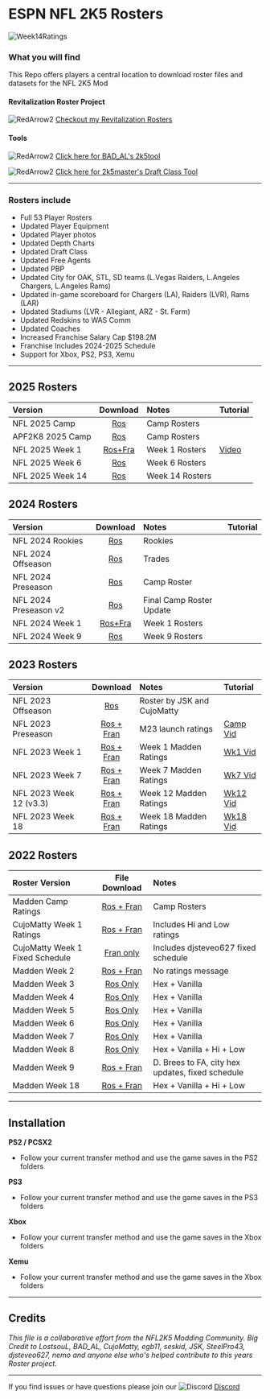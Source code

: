 # ESPN NFL 2K5 Rosters

![Week14Ratings](https://github.com/user-attachments/assets/02931e9b-00df-4ea1-af73-a91f50a2a037)

### What you will find
This Repo offers players a central location to download roster files and datasets for the NFL 2K5 Mod

#### Revitalization Roster Project
![RedArrow2](https://user-images.githubusercontent.com/69597675/125669440-bcf4c873-527c-4524-9426-9488c71fbbde.png)
[Checkout my Revitalization Rosters](https://github.com/lostsoul63b/Roster-Revitalization)

#### Tools
![RedArrow2](https://user-images.githubusercontent.com/69597675/125669440-bcf4c873-527c-4524-9426-9488c71fbbde.png)
[Click here for BAD_AL's 2k5tool](https://github.com/BAD-AL/NFL2K5Tool/releases)

![RedArrow2](https://user-images.githubusercontent.com/69597675/125669440-bcf4c873-527c-4524-9426-9488c71fbbde.png)
[Click here for 2k5master's Draft Class Tool](https://github.com/2k5master/ESPN-NFL-2K5-Draft-Class-Generator)
_____

### Rosters include
  * Full 53 Player Rosters
  * Updated Player Equipment
  * Updated Player photos
  * Updated Depth Charts
  * Updated Draft Class
  * Updated Free Agents
  * Updated PBP  
  * Updated City for OAK, STL, SD teams (L.Vegas Raiders, L.Angeles Chargers, L.Angeles Rams)
  * Updated in-game scoreboard for Chargers (LA), Raiders (LVR), Rams (LAR)
  * Updated Stadiums (LVR - Allegiant, ARZ - St. Farm)
  * Updated Redskins to WAS Comm
  * Updated Coaches
  * Increased Franchise Salary Cap $198.2M
  * Franchise Includes 2024-2025 Schedule
  * Support for Xbox, PS2, PS3, Xemu
_____
## 2025 Rosters
| Version | Download | Notes | Tutorial |
| :------------- | :-------------: | :------------- | :------------- |
| NFL 2025 Camp | [Ros](https://www.mediafire.com/file_premium/0bi3i3vt9vxobgm/ESPN_NFL_2025_Madden_Rosters.zip/file) | Camp Rosters |  |
| APF2K8 2025 Camp | [Ros](https://www.mediafire.com/file_premium/4mnnk5bnhincsx5/APF25_CampRos.zip/file) | Camp Rosters |  |
| NFL 2025 Week 1 | [Ros+Fra](https://www.mediafire.com/file_premium/9l7vsy1hoqzqyum/NFL2025_Week1.zip/file) | Week 1 Rosters | [Video](https://youtu.be/X-G7DgwLD0o) |
| NFL 2025 Week 6 | [Ros](https://www.mediafire.com/file_premium/f6169251c0nj4by/NFL2025_Week6.zip/file) | Week 6 Rosters |  |
| NFL 2025 Week 14 | [Ros](https://www.mediafire.com/file/7zf2r6vrt8s2x2c/NFL2025_Week14.zip/file) | Week 14 Rosters |  |

## 2024 Rosters
| Version | Download | Notes | Tutorial |
| :------------- | :-------------: | :------------- | :------------- |
| NFL 2024 Rookies | [Ros](https://www.mediafire.com/file_premium/g13wbf1sz971qmp/NFL2024_Rookies.zip/file) | Rookies |  |
| NFL 2024 Offseason | [Ros](https://www.mediafire.com/file_premium/cakdsnmadgps7dr/NFL2024_OffSeasonRos.zip/file) | Trades |  |
| NFL 2024 Preseason | [Ros](https://www.mediafire.com/file_premium/cyioqzhn8nztq0b/NFL_2024_Preseason.zip/file) | Camp Roster |  |
| NFL 2024 Preseason v2 | [Ros](https://www.mediafire.com/file_premium/j9lupq2tse6ds27/NFL_2024_Preseason_v2.zip/file) | Final Camp Roster Update |  |
| NFL 2024 Week 1 | [Ros+Fra](https://www.mediafire.com/file/7xbarjl7s910lvu/NFL+2024+Week+1+Ratings.zip/file) | Week 1 Rosters |  |
| NFL 2024 Week 9 | [Ros](https://www.mediafire.com/file_premium/879kivg5xx436xt/NFL_2024_Week_9_Ratings.zip/file) | Week 9 Rosters |  |

## 2023 Rosters
| Version | Download | Notes | Tutorial |
| :------------- | :-------------: | :------------- | :------------- |
| NFL 2023 Offseason | [Ros](https://www.mediafire.com/file/4mlenj0xjtd2meb/SLUS-20919_ESPN_NFL_2K5_CMjuly22_98B9DF4E.max/file) | Roster by JSK and CujoMatty |  |
| NFL 2023 Preseason | [Ros + Fran](https://www.mediafire.com/file/gzl20hc7lpaln13/NFL2023_CampRatings.zip/file) | M23 launch ratings | [Camp Vid](https://youtu.be/2D6xDZzjo3Y) |
| NFL 2023 Week 1 | [Ros + Fran](https://www.mediafire.com/file/dap81b057ls5ac3/NFL2023_Week1Ratings.zip/file) | Week 1 Madden Ratings | [Wk1 Vid](https://youtu.be/qyNHOAFul4o) |
| NFL 2023 Week 7 | [Ros + Fran](https://www.mediafire.com/file/ab9qk64gsrngun5/NFL2023_Week7Ratings.zip/file) | Week 7 Madden Ratings | [Wk7 Vid](https://youtu.be/LEnkW0Pyb_g) |
| NFL 2023 Week 12 (v3.3) | [Ros + Fran](https://www.mediafire.com/file/r8pli5mukfm492y/NFL2023_Week12Ratings_v3.3.zip/file) | Week 12 Madden Ratings | [Wk12 Vid](https://youtu.be/TysswiDCvYo) |
| NFL 2023 Week 18 | [Ros + Fran](https://www.mediafire.com/file/jhi7inotgizvajd/NFL2023_Week18Ratings.zip/file) | Week 18 Madden Ratings | [Wk18 Vid](https://youtu.be/prxvhKwh7Zw) |

## 2022 Rosters
| Roster Version | File Download | Notes |
| :------------- | :-------------: | :------------- |
| Madden Camp Ratings | [Ros + Fran](https://www.mediafire.com/file/wz45zvbbkpx8q7n/NFL2K22CampRatings.zip/file) | Camp Rosters |
| CujoMatty Week 1 Ratings | [Ros + Fran](https://www.mediafire.com/file/lt91808bee6314b/CujoMatty_Week1Ratings.zip/file) | Includes Hi and Low ratings |
| CujoMatty Week 1 Fixed Schedule | [Fran only](https://www.mediafire.com/file/29d0hhj4xfk4ryf/CMFranW1-FixSchedule-11072021.zip/file) | Includes djsteveo627 fixed schedule |
| Madden Week 2 | [Ros + Fran](https://www.mediafire.com/file/fanv1p7qzu1rfxo/NFL2022Week2.zip/file) | No ratings message |
| Madden Week 3 | [Ros Only](https://www.mediafire.com/file/3fgucln4fbd9jd2/NFL2022Week3.zip/file) | Hex + Vanilla |
| Madden Week 4 | [Ros Only](https://www.mediafire.com/file/9co1ebuvmps23rx/NFL2022Week4.zip/file) | Hex + Vanilla |
| Madden Week 5 | [Ros Only](https://www.mediafire.com/file/k92pqv3vqpmbmbr/NFL2022Week5.zip/file) | Hex + Vanilla |
| Madden Week 6 | [Ros Only](https://www.mediafire.com/file/mu1ydgv8115wb5c/NFL2022Week6.zip/file) | Hex + Vanilla |
| Madden Week 7 | [Ros Only](https://www.mediafire.com/file/ddmjekjqkvufkgq/NFL2022Week7.zip/file) | Hex + Vanilla |
| Madden Week 8 | [Ros Only](https://www.mediafire.com/file/9g2rrl9qekajvm8/NFL2022Week8-LowHi.zip/file) | Hex + Vanilla + Hi + Low |
| Madden Week 9 | [Ros + Fran](https://www.mediafire.com/file/cqxxw7mq1ihp5rm/NFL22Week9Ratings.zip/file) | D. Brees to FA, city hex updates, fixed schedule |
| Madden Week 18 | [Ros + Fran](https://www.mediafire.com/file/d67n7d4cs94vx8f/NFL2022Week18.zip/file) | Hex + Vanilla + Hi + Low |

_____
## Installation
**PS2 / PCSX2**
 * Follow your current transfer method and use the game saves in the PS2 folders

**PS3**
 * Follow your current transfer method and use the game saves in the PS3 folders

**Xbox**
 * Follow your current transfer method and use the game saves in the Xbox folders

**Xemu**
 * Follow your current transfer method and use the game saves in the Xbox folders
_____ 
## Credits
*This file is a collaborative effort from the NFL2K5 Modding Community. Big Credit to LostsouL, BAD_AL, CujoMatty, egb11, seskid, JSK, SteelPro43, djsteveo627, nemo and anyone else who's helped contribute to this years Roster project.*

_____
If you find issues or have questions please join our ![Discord](https://user-images.githubusercontent.com/69597675/124640725-d1e88980-de5b-11eb-926d-ec5f55b19a62.png) [Discord](https://discord.gg/sBVXzYb)

